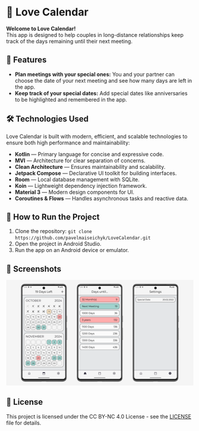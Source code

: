 # 📱 Love Calendar

**Welcome to Love Calendar!**  
This app is designed to help couples in long-distance relationships keep track of the days remaining until their next meeting.

## 🚀 Features
- **Plan meetings with your special ones:** You and your partner can choose the date of your next meeting and see how many days are left in the app.
- **Keep track of your special dates:** Add special dates like anniversaries to be highlighted and remembered in the app.

## 🛠️ Technologies Used
Love Calendar is built with modern, efficient, and scalable technologies to ensure both high performance and maintainability:
-   **Kotlin**  — Primary language for concise and expressive code.
-   **MVI**  — Architecture for clear separation of concerns.
-   **Clean Architecture**  — Ensures maintainability and scalability.
-   **Jetpack Compose**  — Declarative UI toolkit for building interfaces.
-   **Room**  — Local database management with SQLite.
-   **Koin**  — Lightweight dependency injection framework.
-   **Material 3**  — Modern design components for UI.
-   **Coroutines & Flows**  — Handles asynchronous tasks and reactive data.

## 🚀 How to Run the Project
1.  Clone the repository:
    `git clone https://github.com/pavelmaiseichyk/LoveCalendar.git`
2.  Open the project in Android Studio.
3.  Run the app on an Android device or emulator.

## 📸 Screenshots
![screenshots](screenshots.png)

## 📝 License
This project is licensed under the CC BY-NC 4.0 License - see the [LICENSE](LICENSE.txt) file for details.